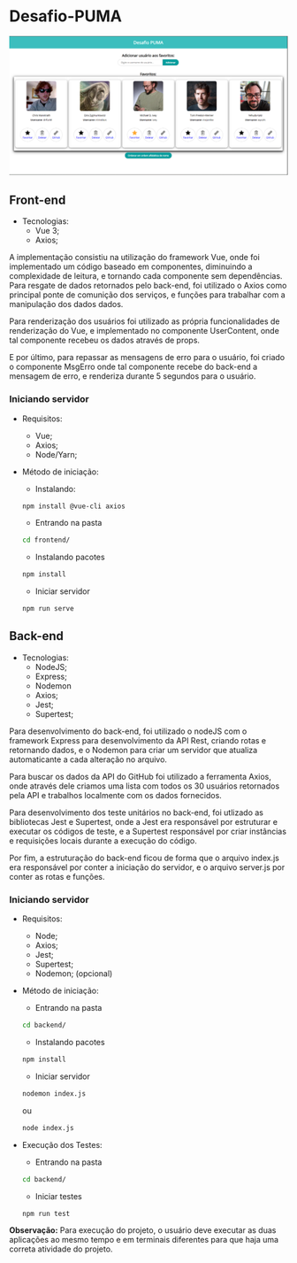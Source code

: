 # Desafio-PUMA

![](./image/image.png)

## Front-end

* Tecnologias:
    * Vue 3;
    * Axios;

A implementação consistiu na utilização do framework Vue, onde foi implementado um código baseado em componentes, diminuindo a complexidade de leitura, e tornando cada componente sem dependências.  
Para resgate de dados retornados pelo back-end, foi utilizado o Axios como principal ponte de comunição dos serviços, e funções para trabalhar com a manipulação dos dados dados.  

Para renderização dos usuários foi utilizado as própria funcionalidades de renderização do Vue, e implementado no componente UserContent, onde tal componente recebeu os dados através de props.  

E por último, para repassar as mensagens de erro para o usuário, foi criado o componente MsgErro onde tal componente recebe do back-end a mensagem de erro, e renderiza durante 5 segundos para o usuário.

### Iniciando servidor

* Requisitos:
    * Vue;
    * Axios;
    * Node/Yarn;

* Método de iniciação:
    * Instalando:
    ~~~~bash
    npm install @vue-cli axios
    ~~~~
    * Entrando na pasta
    ~~~~bash
    cd frontend/
    ~~~~
    * Instalando pacotes
    ~~~~bash
    npm install
    ~~~~
    * Iniciar servidor
    ~~~~bash
    npm run serve
    ~~~~

## Back-end

* Tecnologias:
    * NodeJS;
    * Express;
    * Nodemon
    * Axios;
    * Jest;
    * Supertest;

Para desenvolvimento do back-end, foi utilizado o nodeJS com o framework Express para desenvolvimento da API Rest, criando rotas e retornando dados, e o Nodemon para criar um servidor que atualiza automaticante a cada alteração no arquivo.  

Para buscar os dados da API do GitHub foi utilizado a ferramenta Axios, onde através dele criamos uma lista com todos os 30 usuários retornados pela API e trabalhos localmente com os dados fornecidos.

Para desenvolvimento dos teste unitários no back-end, foi utlizado as bibliotecas Jest e Supertest, onde a Jest era responsável por estruturar e executar os códigos de teste, e a Supertest responsável por criar instâncias e requisições locais durante a execução do código.

Por fim, a estruturação do back-end ficou de forma que o arquivo index.js era responsável por conter a iniciação do servidor, e o arquivo server.js por conter as rotas e funções.

### Iniciando servidor

* Requisitos:
    * Node;
    * Axios;
    * Jest;
    * Supertest;
    * Nodemon; (opcional)

* Método de iniciação:
    * Entrando na pasta
    ~~~~bash
    cd backend/
    ~~~~
    * Instalando pacotes
    ~~~~bash
    npm install
    ~~~~
    * Iniciar servidor
    ~~~~bash
    nodemon index.js
    ~~~~
    ou 
    ~~~~bash
    node index.js
    ~~~~

* Execução dos Testes:
    * Entrando na pasta
    ~~~~bash
    cd backend/
    ~~~~
    * Iniciar testes
    ~~~~bash
    npm run test
    ~~~~

**Observação:** Para execução do projeto, o usuário deve executar as duas aplicações ao mesmo tempo e em terminais diferentes para que haja uma correta atividade do projeto.